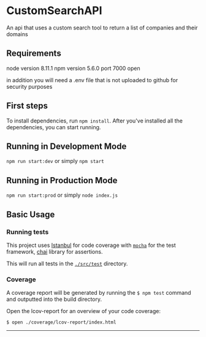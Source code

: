# CustomSearchAPI
An api that uses a custom search tool to return a list of companies and their domains

## Requirements
node version 8.11.1
npm version 5.6.0
port 7000 open

in addition you will need a .env file that is not uploaded to github for security purposes

## First steps
To install dependencies, run `npm install`. After you've installed all the
dependencies, you can start running.

## Running in Development Mode
`npm run start:dev`
or simply `npm start`

## Running in Production Mode
`npm run start:prod`
or simply `node index.js`

Basic Usage
-----------

### Running tests
This project uses [Istanbul][Istanbul] for code coverage with [`mocha`][mocha] for the test framework, [chai][chai] library for assertions.

This will run all tests in the [`./src/test`][test-dir] directory.

### Coverage

A coverage report will be generated by running the `$ npm test` command and outputted into the build directory.

Open the lcov-report for an overview of your code coverage:

    $ open ./coverage/lcov-report/index.html


-----------------------------------

<!-- references -->
[awesome-typescript-loader]: https://github.com/s-panferov/awesome-typescript-loader/tree/v5.2.0
[Istanbul]: https://istanbul.js.org/
[mocha]: https://github.com/mochajs/mocha
[chai]: https://github.com/chaijs/chai/tree/4.1.2
[test-dir]: ./test/
